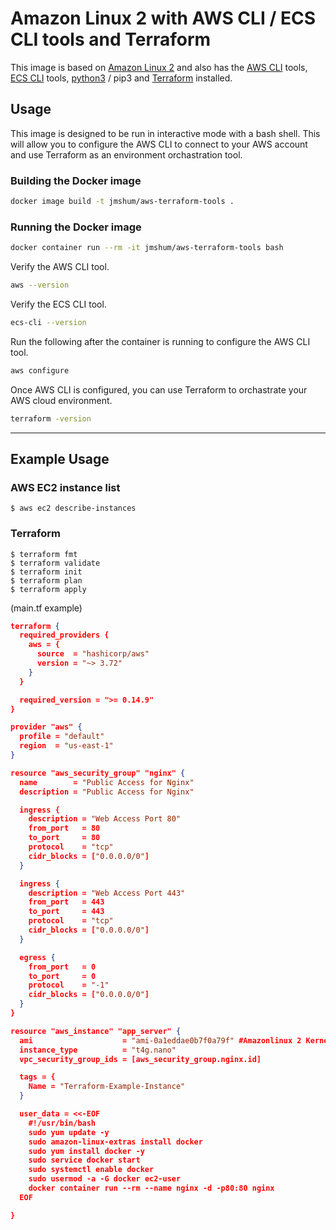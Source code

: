 # Amazon Linux 2 with AWS CLI / ECS CLI tools and Terraform
This image is based on [Amazon Linux 2](https://hub.docker.com/_/amazonlinux) and also has the [AWS CLI](https://aws.amazon.com/cli/) tools, [ECS CLI](https://docs.aws.amazon.com/cli/latest/reference/ecs/index.html) tools, [python3](https://www.python.org/download/releases/3.0/) / pip3 and [Terraform](https://www.terraform.io) installed.

## Usage
This image is designed to be run in interactive mode with a bash shell. This will allow you to configure the AWS CLI to connect to your AWS account and use Terraform as an environment orchastration tool.

### Building the Docker image
```bash
docker image build -t jmshum/aws-terraform-tools .
```

### Running the Docker image
```bash
docker container run --rm -it jmshum/aws-terraform-tools bash
```
Verify the AWS CLI tool.
```bash
aws --version
```
Verify the ECS CLI tool.
```bash
ecs-cli --version
```
Run the following after the container is running to configure the AWS CLI tool.
```bash
aws configure
```
Once AWS CLI is configured, you can use Terraform to orchastrate your AWS cloud environment.
```bash
terraform -version
```

---

## Example Usage
### AWS EC2 instance list
```shell
$ aws ec2 describe-instances
```
### Terraform
```shell
$ terraform fmt
$ terraform validate
$ terraform init
$ terraform plan
$ terraform apply
```
(main.tf example)
```json
terraform {
  required_providers {
    aws = {
      source  = "hashicorp/aws"
      version = "~> 3.72"
    }
  }

  required_version = ">= 0.14.9"
}

provider "aws" {
  profile = "default"
  region  = "us-east-1"
}

resource "aws_security_group" "nginx" {
  name        = "Public Access for Nginx"
  description = "Public Access for Nginx"

  ingress {
    description = "Web Access Port 80"
    from_port   = 80
    to_port     = 80
    protocol    = "tcp"
    cidr_blocks = ["0.0.0.0/0"]
  }

  ingress {
    description = "Web Access Port 443"
    from_port   = 443
    to_port     = 443
    protocol    = "tcp"
    cidr_blocks = ["0.0.0.0/0"]
  }

  egress {
    from_port   = 0
    to_port     = 0
    protocol    = "-1"
    cidr_blocks = ["0.0.0.0/0"]
  }
}

resource "aws_instance" "app_server" {
  ami                    = "ami-0a1eddae0b7f0a79f" #Amazonlinux 2 Kernel 5.10 64-bit ARM
  instance_type          = "t4g.nano"
  vpc_security_group_ids = [aws_security_group.nginx.id]

  tags = {
    Name = "Terraform-Example-Instance"
  }

  user_data = <<-EOF
    #!/usr/bin/bash
    sudo yum update -y
    sudo amazon-linux-extras install docker
    sudo yum install docker -y
    sudo service docker start
    sudo systemctl enable docker
    sudo usermod -a -G docker ec2-user
    docker container run --rm --name nginx -d -p80:80 nginx
  EOF

}
```